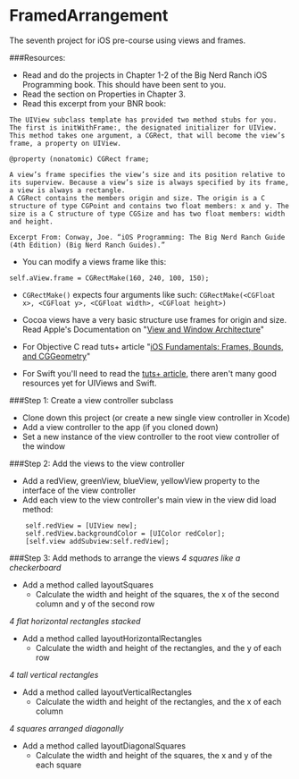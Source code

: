 FramedArrangement
=================

The seventh project for iOS pre-course using views and frames.

###Resources:
- Read and do the projects in Chapter 1-2 of the Big Nerd Ranch iOS Programming book. This should have been sent to you.
- Read the section on Properties in Chapter 3.
- Read this excerpt from your BNR book:
```
The UIView subclass template has provided two method stubs for you. The first is initWithFrame:, the designated initializer for UIView. This method takes one argument, a CGRect, that will become the view’s frame, a property on UIView.

@property (nonatomic) CGRect frame;

A view’s frame specifies the view’s size and its position relative to its superview. Because a view’s size is always specified by its frame, a view is always a rectangle.
A CGRect contains the members origin and size. The origin is a C structure of type CGPoint and contains two float members: x and y. The size is a C structure of type CGSize and has two float members: width and height.

Excerpt From: Conway, Joe. “iOS Programming: The Big Nerd Ranch Guide (4th Edition) (Big Nerd Ranch Guides).” 
```
- You can modify a views frame like this:
```
self.aView.frame = CGRectMake(160, 240, 100, 150);
```
- ```CGRectMake()``` expects four arguments like such:
```CGRectMake(<CGFloat x>, <CGFloat y>, <CGFloat width>, <CGFloat height>)``` 

- Cocoa views have a very basic structure use frames for origin and size. Read Apple's Documentation on "[View and Window Architecture](https://developer.apple.com/library/ios/documentation/WindowsViews/Conceptual/ViewPG_iPhoneOS/WindowsandViews/WindowsandViews.html)"
- For Objective C read tuts+ article "[iOS Fundamentals: Frames, Bounds, and CGGeometry](http://code.tutsplus.com/tutorials/ios-fundamentals-frames-bounds-and-cggeometry--cms-21196)"
- For Swift you'll need to read the [tuts+ article](http://code.tutsplus.com/tutorials/ios-fundamentals-frames-bounds-and-cggeometry--cms-21196), there aren't many good resources yet for UIViews and Swift.

###Step 1: Create a view controller subclass
- Clone down this project (or create a new single view controller in Xcode)
- Add a view controller to the app (if you cloned down)
- Set a new instance of the view controller to the root view controller of the window

###Step 2: Add the views to the view controller
- Add a redView, greenView, blueView, yellowView property to the interface of the view controller
- Add each view to the view controller's main view in the view did load method:
```
    self.redView = [UIView new];
    self.redView.backgroundColor = [UIColor redColor];
    [self.view addSubview:self.redView];
```

###Step 3: Add methods to arrange the views
*4 squares like a checkerboard*  
- Add a method called layoutSquares
  - Calculate the width and height of the squares, the x of the second column and y of the second row

*4 flat horizontal rectangles stacked*  
- Add a method called layoutHorizontalRectangles
  - Calculate the width and height of the rectangles, and the y of each row

*4 tall vertical rectangles*  
- Add a method called layoutVerticalRectangles
  - Calculate the width and height of the rectangles, and the x of each column

*4 squares arranged diagonally*  
- Add a method called layoutDiagonalSquares
  - Calculate the width and height of the squares, the x and y of the each square
